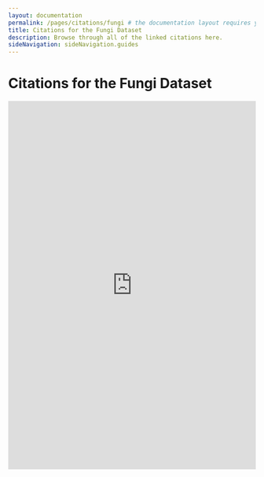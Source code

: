 ```yaml
---
layout: documentation
permalink: /pages/citations/fungi # the documentation layout requires you to fill the permalink for it to be highlighted in the side navigation
title: Citations for the Fungi Dataset
description: Browse through all of the linked citations here.
sideNavigation: sideNavigation.guides
---
```


# Citations for the Fungi Dataset

<iframe src="https://www.gbif.org/api/widgets/literature/latest?gbifDatasetKey=ca1bcd7e-7387-42f9-81ba-1470db55e3e8" scrolling="no" frameborder="0" allowtransparency="true" allowfullscreen="true" style="width: 100%; height: 750px;"></iframe>